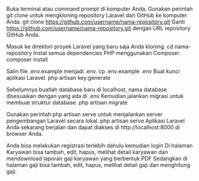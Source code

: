 Buka terminal atau command prompt di komputer Anda.
Gunakan perintah git clone untuk mengkloning repository Laravel dari GitHub ke komputer Anda.
git clone https://github.com/username/nama-repository.git
Ganti https://github.com/username/nama-repository.git dengan URL repository GitHub Anda.

Masuk ke direktori proyek Laravel yang baru saja Anda kloning.
cd nama-repository
Instal semua dependencies PHP menggunakan Composer.
composer install

Salin file .env.example menjadi .env.
cp .env.example .env
Buat kunci aplikasi Laravel.
php artisan key:generate

Sebelumnya buatlah database baru di localhost, nama database disesuaikan dengan yang ada di .env
Kemudian jalankan migrasi untuk membuat struktur database.
php artisan migrate

Gunakan perintah php artisan serve untuk menjalankan server pengembangan Laravel secara lokal.
php artisan serve
Aplikasi Laravel Anda sekarang berjalan dan dapat diakses di http://localhost:8000 di browser Anda.

Anda bisa melakukan registrasi terlebih dahulu kemudian login
Di halaman Karyawan bisa tambah, edit, hapus, melihat detail karyawan dan mendownload laporan gaji karyawan yang berbentuk PDF
Sedangkan di halaman gaji bisa tambah, edit, hapus, melihat detail gaji dan menghitung gaji.
